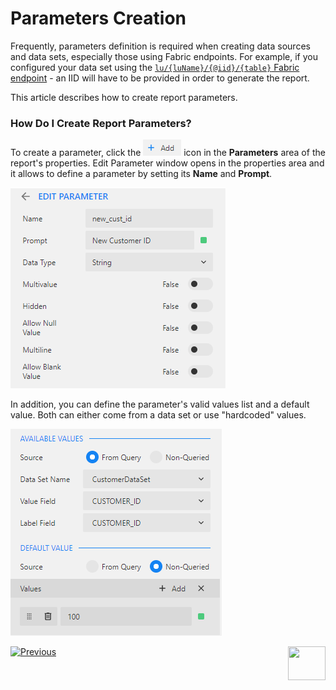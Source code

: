 # Parameters Creation

Frequently, parameters definition is required when creating data sources and data sets, especially those using Fabric endpoints. For example, if you configured your data set using the [```lu/{luName}/{@iid}/{table}``` Fabric endpoint](02_create_new_report.md#data-set-configuration) - an IID will have to be provided in order to generate the report. 

This article describes how to create report parameters.

### How Do I Create Report Parameters?

To create a parameter, click the ![](images/add_icon.png) icon in the **Parameters** area of the report's properties. Edit Parameter window opens in the properties area and it allows to define a parameter by setting its **Name** and **Prompt**.

![](images/04_new_param.png)

In addition, you can define the parameter's valid values list and a default value. Both can either come from a data set or use "hardcoded" values.

![](images/04_new_param_values.png)



[![Previous](/articles/images/Previous.png)](03_data_set_validation.md)[<img align="right" width="60" height="54" src="/articles/images/Next.png">](05_data_binding.md)

